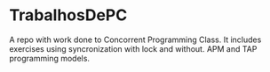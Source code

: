 # TrabalhosDePC
A repo with work done to Concorrent Programming Class.
It includes exercises using syncronization with lock and without. 
APM and TAP programming models.
